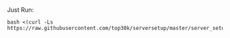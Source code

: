 Just Run:

```
bash <(curl -Ls https://raw.githubusercontent.com/top30k/serversetup/master/server_setup.sh)
```
